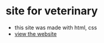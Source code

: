 # site for veterinary 
- this site was made with html, css
- [view the website](https://didsov.github.io/site-veterinary/)
